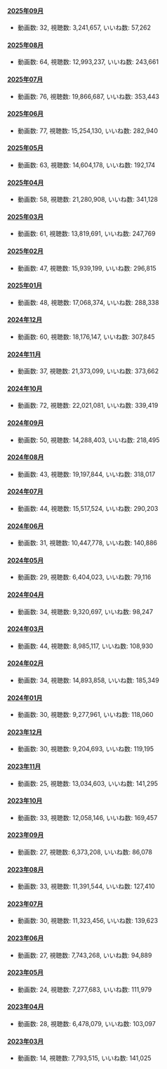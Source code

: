#### [2025年09月](videos/202509 "wikilink")

-   動画数: 32, 視聴数: 3,241,657, いいね数: 57,262

#### [2025年08月](videos/202508 "wikilink")

-   動画数: 64, 視聴数: 12,993,237, いいね数: 243,661

#### [2025年07月](videos/202507 "wikilink")

-   動画数: 76, 視聴数: 19,866,687, いいね数: 353,443

#### [2025年06月](videos/202506 "wikilink")

-   動画数: 77, 視聴数: 15,254,130, いいね数: 282,940

#### [2025年05月](videos/202505 "wikilink")

-   動画数: 63, 視聴数: 14,604,178, いいね数: 192,174

#### [2025年04月](videos/202504 "wikilink")

-   動画数: 58, 視聴数: 21,280,908, いいね数: 341,128

#### [2025年03月](videos/202503 "wikilink")

-   動画数: 61, 視聴数: 13,819,691, いいね数: 247,769

#### [2025年02月](videos/202502 "wikilink")

-   動画数: 47, 視聴数: 15,939,199, いいね数: 296,815

#### [2025年01月](videos/202501 "wikilink")

-   動画数: 48, 視聴数: 17,068,374, いいね数: 288,338

#### [2024年12月](videos/202412 "wikilink")

-   動画数: 60, 視聴数: 18,176,147, いいね数: 307,845

#### [2024年11月](videos/202411 "wikilink")

-   動画数: 37, 視聴数: 21,373,099, いいね数: 373,662

#### [2024年10月](videos/202410 "wikilink")

-   動画数: 72, 視聴数: 22,021,081, いいね数: 339,419

#### [2024年09月](videos/202409 "wikilink")

-   動画数: 50, 視聴数: 14,288,403, いいね数: 218,495

#### [2024年08月](videos/202408 "wikilink")

-   動画数: 43, 視聴数: 19,197,844, いいね数: 318,017

#### [2024年07月](videos/202407 "wikilink")

-   動画数: 44, 視聴数: 15,517,524, いいね数: 290,203

#### [2024年06月](videos/202406 "wikilink")

-   動画数: 31, 視聴数: 10,447,778, いいね数: 140,886

#### [2024年05月](videos/202405 "wikilink")

-   動画数: 29, 視聴数: 6,404,023, いいね数: 79,116

#### [2024年04月](videos/202404 "wikilink")

-   動画数: 34, 視聴数: 9,320,697, いいね数: 98,247

#### [2024年03月](videos/202403 "wikilink")

-   動画数: 44, 視聴数: 8,985,117, いいね数: 108,930

#### [2024年02月](videos/202402 "wikilink")

-   動画数: 34, 視聴数: 14,893,858, いいね数: 185,349

#### [2024年01月](videos/202401 "wikilink")

-   動画数: 30, 視聴数: 9,277,961, いいね数: 118,060

#### [2023年12月](videos/202312 "wikilink")

-   動画数: 30, 視聴数: 9,204,693, いいね数: 119,195

#### [2023年11月](videos/202311 "wikilink")

-   動画数: 25, 視聴数: 13,034,603, いいね数: 141,295

#### [2023年10月](videos/202310 "wikilink")

-   動画数: 33, 視聴数: 12,058,146, いいね数: 169,457

#### [2023年09月](videos/202309 "wikilink")

-   動画数: 27, 視聴数: 6,373,208, いいね数: 86,078

#### [2023年08月](videos/202308 "wikilink")

-   動画数: 33, 視聴数: 11,391,544, いいね数: 127,410

#### [2023年07月](videos/202307 "wikilink")

-   動画数: 30, 視聴数: 11,323,456, いいね数: 139,623

#### [2023年06月](videos/202306 "wikilink")

-   動画数: 27, 視聴数: 7,743,268, いいね数: 94,889

#### [2023年05月](videos/202305 "wikilink")

-   動画数: 24, 視聴数: 7,277,683, いいね数: 111,979

#### [2023年04月](videos/202304 "wikilink")

-   動画数: 28, 視聴数: 6,478,079, いいね数: 103,097

#### [2023年03月](videos/202303 "wikilink")

-   動画数: 14, 視聴数: 7,793,515, いいね数: 141,025

